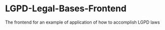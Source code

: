 # LGPD-Legal-Bases-Frontend
The frontend for an example of application of how to accomplish LGPD laws
